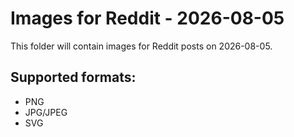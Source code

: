 # Images for Reddit - 2026-08-05

This folder will contain images for Reddit posts on 2026-08-05.

## Supported formats:
- PNG
- JPG/JPEG
- SVG
